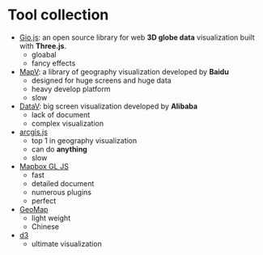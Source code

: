 # Tool collection

- [Gio.js](https://github.com/syt123450/giojs/blob/master/README_zh.md): an open source library for web **3D globe data** visualization built with **Three.js**.
  - gloabal
  - fancy effects
- [MapV](https://mapv.baidu.com/): a library of geography visualization developed by **Baidu**
  - designed for huge screens and huge data
  - heavy develop platform
  - slow
- [DataV](http://datav.aliyuncs.com/share/7f96030acf4923e620fb72f67384be8e): big screen visualization developed by **Alibaba**
  - lack of document
  - complex visualization
- [arcgis.js](https://developers.arcgis.com/javascript/latest/sample-code/visualization-dot-density/index.html)
  - top 1 in geography visualization
  - can do **anything**
  - slow
- [Mapbox GL JS](https://docs.mapbox.com/mapbox-gl-js/example/hover-styles/)
  - fast
  - detailed document
  - numerous plugins
  - perfect
- [GeoMap](https://github.com/x6doooo/GeoMap/blob/master/api.md)
  - light weight
  - Chinese
- [d3](https://d3js.org/)
  - ultimate visualization
